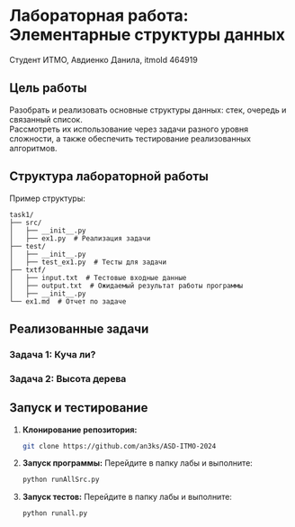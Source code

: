 # Лабораторная работа: Элементарные структуры данных

Студент ИТМО, Авдиенко Данила, itmoId 464919

## Цель работы
Разобрать и реализовать основные структуры данных: стек, очередь и связанный список.  
Рассмотреть их использование через задачи разного уровня сложности, а также обеспечить тестирование реализованных алгоритмов.

## Структура лабораторной работы
Пример структуры:
```
task1/
├── src/
│   ├── __init__.py
│   ├── ex1.py  # Реализация задачи
├── test/
│   ├── __init__.py
│   ├── test_ex1.py  # Тесты для задачи
├── txtf/
│   ├── input.txt  # Тестовые входные данные
│   ├── output.txt  # Ожидаемый результат работы программы
│   ├── __init__.py
└── ex1.md  # Отчет по задаче
```

## Реализованные задачи

### Задача 1: Куча ли?

### Задача 2: Высота дерева

## Запуск и тестирование

1. **Клонирование репозитория:**
   ```bash
   git clone https://github.com/an3ks/ASD-ITMO-2024
   ```
2. **Запуск программы:**
   Перейдите в папку лабы и выполните:
   ```bash
   python runAllSrc.py
   ```
3. **Запуск тестов:**
   Перейдите в папку лабы и выполните:
   ```bash
   python runall.py
   ```